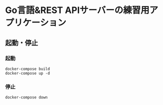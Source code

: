 # Go言語&REST APIサーバーの練習用アプリケーション

## 起動・停止
### 起動
```console
docker-compose build
docker-compose up -d
```

### 停止
```console
docker-compose down
```